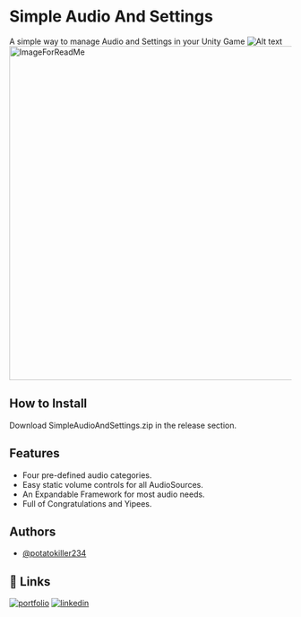 
# Simple Audio And Settings
A simple way to manage Audio and Settings in your Unity Game
![Alt text](relative%20path/to/img.png?raw=true "ImageForReadMe")
<img width="596" alt="ImageForReadMe" src="https://github.com/potatokiller234/SimpleAudioAndSettings/assets/57806930/52728b9d-80a5-473f-9af1-e4ea73cc35d6">

## How to Install

Download SimpleAudioAndSettings.zip in the release section.


## Features

- Four pre-defined audio categories.
- Easy static volume controls for all AudioSources.
- An Expandable Framework for most audio needs. 
- Full of Congratulations and Yipees.


## Authors

- [@potatokiller234](https://www.github.com/potatokiller234)


## 🔗 Links
[![portfolio](https://img.shields.io/badge/my_portfolio-000?style=for-the-badge&logo=ko-fi&logoColor=green)](https://sites.google.com/view/kurbenstudio)
[![linkedin](https://img.shields.io/badge/linkedin-0A66C2?style=for-the-badge&logo=linkedin&logoColor=white)](https://www.linkedin.com/in/kawika-hodge-521333286)

